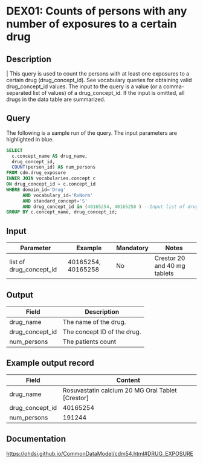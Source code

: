 <!---
Group:drug exposure
Name:DEX01 Counts of persons with any number of exposures to a certain drug
Author: Alberto Labarga
CDM Version: 5.4
-->

# DEX01: Counts of persons with any number of exposures to a certain drug

## Description
| This query is used to count the persons with at least one exposures to a certain drug (drug_concept_id).  See  vocabulary queries for obtaining valid drug_concept_id values. The input to the query is a value (or a comma-separated list of values) of a drug_concept_id. If the input is omitted, all drugs in the data table are summarized.

## Query
The following is a sample run of the query. The input parameters are highlighted in  blue.  

```sql
SELECT 
  c.concept_name AS drug_name, 
  drug_concept_id, 
  COUNT(person_id) AS num_persons 
FROM cdm.drug_exposure 
INNER JOIN vocabularies.concept c
ON drug_concept_id = c.concept_id
WHERE domain_id='Drug' 
      AND vocabulary_id='RxNorm' 
      AND standard_concept='S'
      AND drug_concept_id in (40165254, 40165258 ) --Input list of drug concept_id
GROUP BY c.concept_name, drug_concept_id;
```

## Input

|  Parameter |  Example |  Mandatory |  Notes |
| --- | --- | --- | --- |
| list of drug_concept_id | 40165254, 40165258 | No | Crestor 20 and 40 mg tablets |

## Output

|  Field |  Description |
| --- | --- |
| drug_name | The name of the drug. |
| drug_concept_id | The concept ID of the drug.  |
| num_persons | The patients count |

## Example output record

|  Field |  Content |
| --- | --- |
| drug_name |  Rosuvastatin calcium 20 MG Oral Tablet [Crestor] |
| drug_concept_id |  40165254 |
| num_persons |  191244 |

## Documentation
https://ohdsi.github.io/CommonDataModel/cdm54.html#DRUG_EXPOSURE
